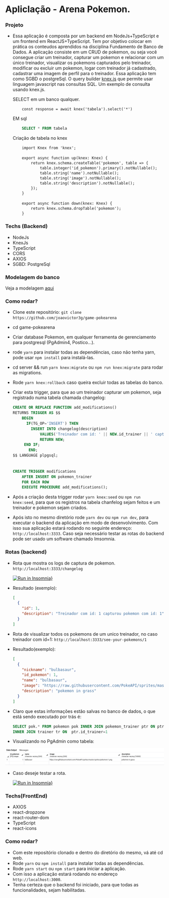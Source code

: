 # Apliclação - Arena Pokemon.

### Projeto
- Essa aplicação é composta por um backend em NodeJs+TypeScript e um frontend em ReactJS+TypeScript. Tem por objetivo colocar em prática os conteudos aprendidos na disciplina Fundamento de Banco de Dados.
A aplicação consiste em um CRUD de pokemon, ou seja você consegue criar um treinador, capturar um pokemon e relacionar com um único treinador, visualizar os pokemons capturados pelo treinador, modificar ou excluir um pokemon, logar com treinador já cadastrado, cadastrar uma imagem de perfil para o treinador. Essa aplicação tem como SGBD o postgreSql. O query builder [knex.js](http://knexjs.org/#Installation) que permite usar linguagem javascript nas consultas SQL. Um exemplo de consulta usando knex.js.

    SELECT em um banco qualquer.
    ```JS
        const response = await knex('tabela').select('*')
    ```

    EM sql 
    ```SQL
        SELECT * FROM tabela
    ```
    Criação de tabela no knex
    ```JS
        import Knex from 'knex';

        export async function up(knex: Knex) {
            return knex.schema.createTable('pokemon', table => {
                table.integer('id_pokemon').primary().notNullable();
                table.string('name').notNullable();
                table.string('image').notNullable();
                table.string('description').notNullable();
            });
        }

        export async function down(knex: Knex) {
            return knex.schema.dropTable('pokemon');
        }
    ```

### Techs (Backend)
- NodeJs
- KnexJs
- TypeScript
- CORS
- AXIOS
- SGBD: PostgreSql

### Modelagem do banco
Veja a modelagem [aqui](https://raw.githubusercontent.com/joaovictor3g/game-pokearena/master/assets/modelagem.svg)

### Como rodar?
- Clone este repositório: `git clone https://github.com/joaovictor3g/game-pokearena`
- cd game-pokearena
- Criar database Pokemon, em qualquer ferramenta de gerenciamento para postgresql (PgAdmin4, Postico...).
- rode `yarn` para instalar todas as dependências, caso não tenha yarn, pode usar `npm install` para instalá-las.
- cd server && run `yarn knex:migrate` ou `npm run knex:migrate` para rodar as migrations.
- Rode `yarn knex:rollback` caso queira excluir todas as tabelas do banco.
- Criar esta trigger, para que ao um treinador capturar um pokemon, seja registrado numa tabela chamada changelog:
    ```SQL
    CREATE OR REPLACE FUNCTION add_modifications()
    RETURNS TRIGGER AS $$ 
    	BEGIN 
    	  IF(TG_OP='INSERT') THEN
    	    INSERT INTO changelog(description) 
                VALUES('Treinador com id: ' || NEW.id_trainer || ' capturou pokemon com id: '|| NEW.id_pokemon);
                RETURN NEW;
    	 END IF;
           END; 
    $$ LANGUAGE plpgsql;


    CREATE TRIGGER modifications
    	AFTER INSERT ON pokemon_trainer
    	FOR EACH ROW
    	EXECUTE PROCEDURE add_modifications();
    ```

- Após a criação desta trigger rodar `yarn knex:seed` ou `npm run knex:seed`, para que os registros na tabela chanfelog sejam feitos e um treinador e pokemon sejam criados.


- Após isto no mesmo diretório rode `yarn dev` ou `npm run dev`, para executar o backend da aplicação em modo de desenvolvimento. Com isso sua aplicação estará rodando no seguinte endereço: `http://localhost:3333`. Caso seja necessário testar as rotas do backend pode ser usado um software chamado Imsomnia.

### Rotas (backend)

- Rota que mostra os logs de captura de pokemon. `http://localhost:3333/changelog`


    [![Run in Insomnia}](https://insomnia.rest/images/run.svg)](https://insomnia.rest/run/?label=See%20Changelog&uri=http%3A%2F%2Flocalhost%3A3333%2Fchangelog)

- Resultado (exemplo):
    ```JSON
    [
      {
        "id": 1,
        "description": "Treinador com id: 1 capturou pokemon com id: 1"
      }
    ]
    ```

- Rota de visualizar todos os pokemons de um unico treinador, no caso treinador com id=1: `http://localhost:3333/see-your-pokemons/1`

- Resultado(exemplo):
    ```JSON
    [
      {
        "nickname": "bulbasaur",
        "id_pokemon": 1,
        "name": "bulbasaur",
        "image": "https://raw.githubusercontent.com/PokeAPI/sprites/master/sprites/pokemon/1.png",
        "description": "pokemon in grass"
      }
    ]
    ```
- Claro que estas informações estão salvas no banco de dados, o que está sendo executado por trás é:
    ```SQL
    SELECT pok.* FROM pokemon pok INNER JOIN pokemon_trainer ptr ON ptr.id_pokemon=pok.id_pokemon 
    INNER JOIN trainer tr ON  ptr.id_trainer=1
    ```

- Visualizando no PgAdmin como tabela:

<img src="assets/pokemons-1.png" alt="pokemons que pertencem ao treinador com id 1">    

- Caso deseje testar a rota.

    [![Run in Insomnia}](https://insomnia.rest/images/run.svg)](https://insomnia.rest/run/?label=Get%20All%20Pokemons%20From%20a%20Trainer&uri=http%3A%2F%2Flocalhost%3A3333%2Fsee-your-pokemons%2F1)

### Techs(FrontEnd)
- AXIOS
- react-dropzone
- react-router-dom
- TypeScript
- react-icons

### Como rodar?
- Com este repositório clonado e dentro do diretório do mesmo, vá até cd web.
- Rode `yarn` ou `npm install` para instalar todas as dependências. 
- Rode `yarn start` ou `npm start` para iniciar a aplicação.
- Com isso a aplicação estará rodando no endereço `http://localhost:3000`.
- Tenha certeza que o backend foi iniciado, para que todas as funcionalidades, sejam habilitadas.

